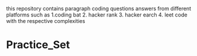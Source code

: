this repository contains paragraph coding questions answers from different platforms such as 
1.coding bat
2. hacker rank 
3. hacker earch 
4. leet code 
with the respective complexities 
# Practice_Set
